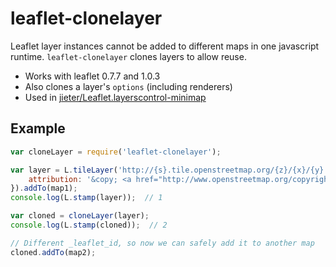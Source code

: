 # leaflet-clonelayer

Leaflet layer instances cannot be added to different maps in one javascript runtime.
`leaflet-clonelayer` clones layers to allow reuse.

 - Works with leaflet 0.7.7 and 1.0.3
 - Also clones a layer's `options` (including renderers)
 - Used in [jieter/Leaflet.layerscontrol-minimap](https://github.com/jieter/Leaflet.layerscontrol-minimap)


## Example

```JavaScript
var cloneLayer = require('leaflet-clonelayer');

var layer = L.tileLayer('http://{s}.tile.openstreetmap.org/{z}/{x}/{y}.png', {
	attribution: '&copy; <a href="http://www.openstreetmap.org/copyright">OpenStreetMap</a>'
}).addTo(map1);
console.log(L.stamp(layer));  // 1

var cloned = cloneLayer(layer);
console.log(L.stamp(cloned));  // 2

// Different _leaflet_id, so now we can safely add it to another map
cloned.addTo(map2);
```
